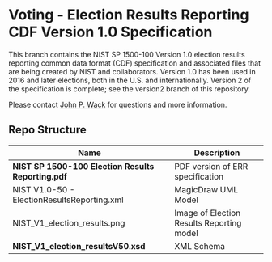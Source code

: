# Voting - Election Results Reporting CDF Version 1.0 Specification

This branch contains the NIST SP 1500-100 Version 1.0 election results reporting common data format (CDF) specification and associated files that are being created by NIST and collaborators. Version 1.0 has been used in 2016 and later elections, both in the U.S. and internationally.  Version 2 of the specification is complete; see the version2 branch of this repository.

Please contact [John P. Wack](mailto:john.wack@nist.gov) for questions and more information.

## Repo Structure

|Name     |Description                                         |
|---------|----------------------------------------------------|
|**NIST SP 1500-100 Election Results Reporting.pdf**|PDF version of ERR specification|
|NIST V1.0-50 - ElectionResultsReporting.xml|MagicDraw UML Model  |
|NIST_V1_election_results.png|Image of Election Results Reporting model|
|**NIST_V1_election_resultsV50.xsd**|XML Schema             |

